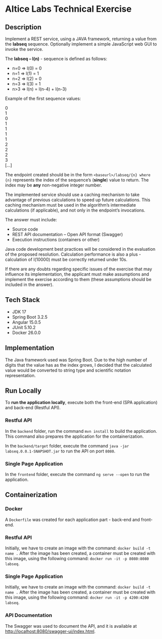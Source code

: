 # Altice Labs Technical Exercise

## Description

Implement a REST service, using a JAVA framework, returning a value from the **labseq** sequence.
Optionally implement a simple JavaScript web GUI to invoke the service.

The **labseq – l(n)** - sequence is defined as follows:

- n=0 => l(0) = 0
- n=1 => l(1) = 1
- n=2 => l(2) = 0
- n=3 => l(3) = 1
- n>3 => l(n) = l(n-4) + l(n-3)

Example of the first sequence values:

0<br>
1<br>
0<br>
1<br>
1<br>
1<br>
1<br>
2<br>
2<br>
2<br>
3<br>
[…]

The endpoint created should be in the form `<baseurl>/labseq/{n} where {n}` represents the index of the sequence’s (**single**) value to return. The index may be **any** non-negative integer number.

The implemented service should use a caching mechanism to take advantage of previous calculations to speed up future calculations. This caching mechanism must be used in the algorithm’s intermediate calculations (if applicable), and not only in the endpoint’s invocations.

The answer must include:
- Source code
- REST API documentation – Open API format (Swagger)
- Execution instructions (containers or other)

Java code development best practices will be considered in the evaluation of the proposed resolution. Calculation performance is also a plus - calculation of l(10000) must be correctly returned under 10s.

If there are any doubts regarding specific issues of the exercise that may influence its implementation, the applicant must make assumptions and implement the exercise according to them (these assumptions should be included in the answer).

## Tech Stack

- JDK 17
- Spring Boot 3.2.5
- Angular 15.0.5
- JUnit 5.10.2
- Docker 26.0.0

## Implementation

The Java framework used was Spring Boot.
Due to the high number of digits that the value has as the index grows, I decided that the calculated value would be converted to string type and scientific notation representation.

## Run Locally

To **run the application locally**, execute both the front-end (SPA application) and back-end (Restful API).

### Restful API

In the `backend` folder, run the command `mvn install` to build the application.
This command also prepares the application for the containerization.

In the `backend/target` folder, execute the command `java -jar labseq.0.0.1-SNAPSHOT.jar` to run the API on port `8080`.

### Single Page Application

In the `frontend` folder, execute the command `ng serve --open` to run the application.

## Containerization

### Docker

A `Dockerfile` was created for each application part - back-end and front-end. 

### Restful API

Initially, we have to create an image with the command: `docker build -t name .`
After the image has been created, a container must be created with this image, using the following command: `docker run -it -p 8080:8080 labseq`.

### Single Page Application

Initially, we have to create an image with the command: `docker build -t name .`
After the image has been created, a container must be created with this image, using the following command: `docker run -it -p 4200:4200 labseq`.

### API Documentation

The Swagger was used to document the API, and it is available at [http://localhost:8080/swagger-ui/index.html](http://localhost:8080/swagger-ui/index.html).
